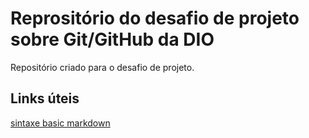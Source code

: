 # Reprositório do desafio de projeto sobre Git/GitHub da DIO
Repositório criado para o desafio de projeto.

## Links úteis
[sintaxe basic markdown](https://www.markdownguide.org/basic-syntax/) 
